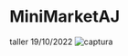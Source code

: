 # MiniMarketAJ
taller 19/10/2022
![captura](https://user-images.githubusercontent.com/67281150/196804363-f7939247-a1d7-4946-a7dc-51ef46b0d09c.JPG)


